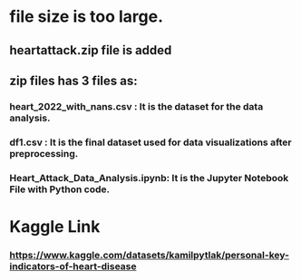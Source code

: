 
# file size is too large.
## heartattack.zip file is added
## zip files has 3 files as:
  ### heart_2022_with_nans.csv : It is the dataset for the data analysis.
  ### df1.csv : It is the final dataset used for data visualizations after preprocessing.
  ### Heart_Attack_Data_Analysis.ipynb: It is the Jupyter Notebook File with Python code.

# Kaggle Link
### https://www.kaggle.com/datasets/kamilpytlak/personal-key-indicators-of-heart-disease
